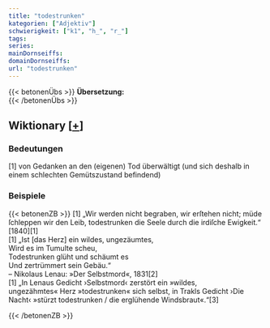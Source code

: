 ```yaml
---
title: "todestrunken"
kategorien: ["Adjektiv"]
schwierigkeit: ["k1", "h_", "r_"]
tags:
series:
mainDornseiffs:
domainDornseiffs:
url: "todestrunken"
---
```


{{< betonenÜbs >}}
**Übersetzung:**  
{{< /betonenÜbs >}}

## Wiktionary [[+](https://de.wiktionary.org/wiki/todestrunken)]

### Bedeutungen
[1] von Gedanken an den (eigenen) Tod überwältigt (und sich deshalb in einem schlechten Gemütszustand befindend)  

### Beispiele
{{< betonenZB >}}
[1] „Wir werden nicht begraben, wir erſtehen nicht; müde ſchleppen wir den Leib, todestrunken die Seele durch die irdiſche Ewigkeit.“ [1840][1]  
[1] „Ist [das Herz] ein wildes, ungezäumtes,  
Wird es im Tumulte scheu,  
Todestrunken glüht und schäumt es  
Und zertrümmert sein Gebäu.“  
– Nikolaus Lenau: »Der Selbstmord«, 1831[2]  
[1] „In Lenaus Gedicht ›Selbstmord‹ zerstört ein »wildes, ungezähmtes« Herz »todestrunken« sich selbst, in Trakls Gedicht ›Die Nacht‹ »stürzt todestrunken / die erglühende Windsbraut«.“[3]  

{{< /betonenZB >}}

